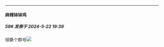 ﻿
*****

####  麻辣钵钵鸡  
##### 59#       发表于 2024-5-22 19:39

球撕个群号<img src="https://static.saraba1st.com/image/smiley/face/86.gif" referrerpolicy="no-referrer">

